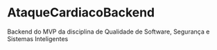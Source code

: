 # AtaqueCardiacoBackend
Backend do MVP da disciplina de Qualidade de Software, Segurança e Sistemas Inteligentes
